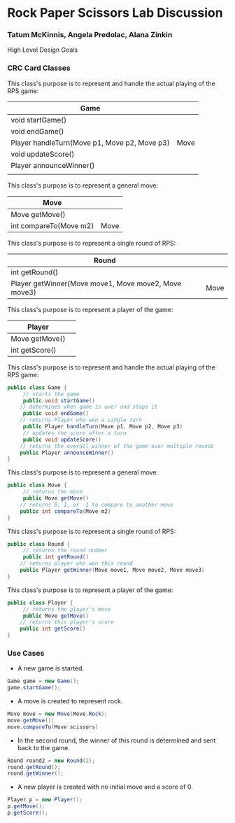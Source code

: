 # Rock Paper Scissors Lab Discussion

#### 

### Tatum McKinnis, Angela Predolac, Alana Zinkin

High Level Design Goals

### CRC Card Classes

This class's purpose is to represent and handle the actual playing of the RPS game:


| Game                                         |      |
| -------------------------------------------- | ---- |
| void startGame()                             |      |
| void endGame()                               |      |
| Player handleTurn(Move p1, Move p2, Move p3) | Move |
| void updateScore()                           |      |
| Player announceWinner()                      |      |
|                                              |      |

This class's purpose is to represent a general move:


| Move                   |      |
| ---------------------- | ---- |
| Move getMove()         |      |
| int compareTo(Move m2) | Move |

This class's purpose is to represent a single round of RPS:


| Round                                                |      |
| ---------------------------------------------------- | ---- |
| int getRound()                                       |      |
| Player getWinner(Move move1, Move move2, Move move3) | Move |

This class's purpose is to represent a player of the game:


| Player         |  |
| -------------- | - |
| Move getMove() |  |
| int getScore() |  |

This class's purpose is to represent and handle the actual playing of the RPS game:

```java
public class Game {
     // starts the game
     public void startGame()
    // determines when game is over and stops it
     public void endGame()
    // returns Player who won a single turn
     public Player handleTurn(Move p1, Move p2, Move p3)
     // updates the score after a turn
     public void updateScore()
    // returns the overall winner of the game over multiple rounds
    public Player announceWinner()
}
```

This class's purpose is to represent a general move:

```java
public class Move {
     // returns the move
     public Move getMove()
    // returns 0, 1, or -1 to compare to another move
    public int compareTo(Move m2)
}
```

This class's purpose is to represent a single round of RPS:

```java
public class Round {
     // returns the round number
     public int getRound()
    // returns player who won this round
    public Player getWinner(Move move1, Move move2, Move move3)
}
```

This class's purpose is to represent a player of the game:

```java
public class Player {
     // returns the player's move
     public Move getMove()
    // returns this player's score
    public int getScore()
}
```

### Use Cases

* A new game is started.

```java
Game game = new Game();
game.startGame();
```

* A move is created to represent rock.

```java
Move move = new Move(Move.Rock);
move.getMove();
move.compareTo(Move scissors)
```

* In the second round, the winner of this round is determined and sent back to the game.

```java
Round round2 = new Round(2);
round.getRound();
round.getWinner();
```

* A new player is created with no initial move and a score of 0.

```java
Player p = new Player();
p.getMove();
p.getScore();
```
